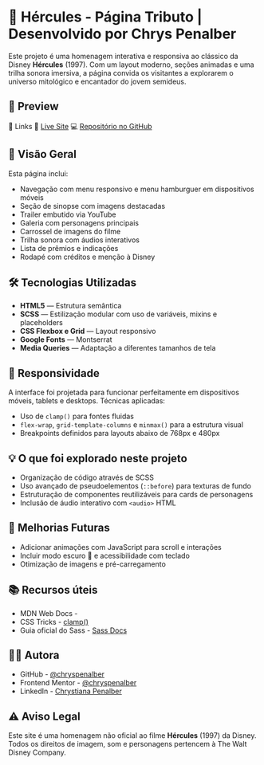 # 💫 Hércules - Página Tributo | Desenvolvido por Chrys Penalber

Este projeto é uma homenagem interativa e responsiva ao clássico da Disney **Hércules** (1997). Com um layout moderno, seções animadas e uma trilha sonora imersiva, a página convida os visitantes a explorarem o universo mitológico e encantador do jovem semideus.

## 📸 Preview

🔗 Links
🔴 [Live Site](https://chryspenalber.github.io/hercules/)
💻 [Repositório no GitHub](https://github.com/chryspenalber/hercules)

## 📐 Visão Geral

Esta página inclui:

* Navegação com menu responsivo e menu hamburguer em dispositivos móveis
* Seção de sinopse com imagens destacadas
* Trailer embutido via YouTube
* Galeria com personagens principais
* Carrossel de imagens do filme
* Trilha sonora com áudios interativos
* Lista de prêmios e indicações
* Rodapé com créditos e menção à Disney

## 🛠️ Tecnologias Utilizadas

* **HTML5** — Estrutura semântica
* **SCSS** — Estilização modular com uso de variáveis, mixins e placeholders
* **CSS Flexbox e Grid** — Layout responsivo
* **Google Fonts** — Montserrat
* **Media Queries** — Adaptação a diferentes tamanhos de tela

## 📲 Responsividade

A interface foi projetada para funcionar perfeitamente em dispositivos móveis, tablets e desktops. Técnicas aplicadas:

* Uso de `clamp()` para fontes fluidas
* `flex-wrap`, `grid-template-columns` e `minmax()` para a estrutura visual
* Breakpoints definidos para layouts abaixo de 768px e 480px

## 💡 O que foi explorado neste projeto

* Organização de código através de SCSS
* Uso avançado de pseudoelementos (`::before`) para texturas de fundo
* Estruturação de componentes reutilizáveis para cards de personagens
* Inclusão de áudio interativo com `<audio>` HTML

## 🧠 Melhorias Futuras

* Adicionar animações com JavaScript para scroll e interações
* Incluir modo escuro 🌙 e acessibilidade com teclado
* Otimização de imagens e pré-carregamento

## 📚 Recursos úteis

* MDN Web Docs - [<audio>](https://developer.mozilla.org/pt-BR/docs/Web/HTML/Element/audio)
* CSS Tricks - [clamp()](https://css-tricks.com/snippets/css/clamp-css/)
* Guia oficial do Sass - [Sass Docs](https://sass-lang.com/documentation)

## 👩‍💻 Autora

* GitHub - [@chryspenalber](https://github.com/chryspenalber)
* Frontend Mentor - [@chryspenalber](https://www.frontendmentor.io/profile/chryspenalber)
* LinkedIn - [Chrystiana Penalber](https://www.linkedin.com/in/chrystiana-penalber/)

## ⚠️ Aviso Legal

Este site é uma homenagem não oficial ao filme **Hércules** (1997) da Disney. Todos os direitos de imagem, som e personagens pertencem à The Walt Disney Company.

